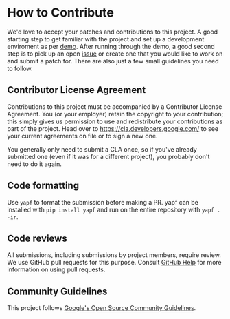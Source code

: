 # How to Contribute

We'd love to accept your patches and contributions to this project. A good 
starting step to get familiar with the project and set up a development 
enviroment as per [demo](docs/demo/demo.md). After running through the demo, a 
good second step is to pick up an open 
[issue](https://github.com/google/ml-compiler-opt/issues) or create one that you
would like to work on and submit a patch for. There are also just a few small 
guidelines you need to follow.

## Contributor License Agreement

Contributions to this project must be accompanied by a Contributor License
Agreement. You (or your employer) retain the copyright to your contribution;
this simply gives us permission to use and redistribute your contributions as
part of the project. Head over to <https://cla.developers.google.com/> to see
your current agreements on file or to sign a new one.

You generally only need to submit a CLA once, so if you've already submitted one
(even if it was for a different project), you probably don't need to do it
again.

## Code formatting

Use `yapf` to format the submission before making a PR. yapf can be installed
with `pip install yapf` and run on the entire repository with `yapf . -ir`.

## Code reviews

All submissions, including submissions by project members, require review. We
use GitHub pull requests for this purpose. Consult
[GitHub Help](https://help.github.com/articles/about-pull-requests/) for more
information on using pull requests.

## Community Guidelines

This project follows [Google's Open Source Community
Guidelines](https://opensource.google/conduct/).
